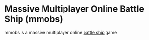 # Massive Multiplayer Online Battle Ship (mmobs)

mmobs is a massive multiplayer online [battle ship](https://en.wikipedia.org/wiki/Battleship_(game)) game
